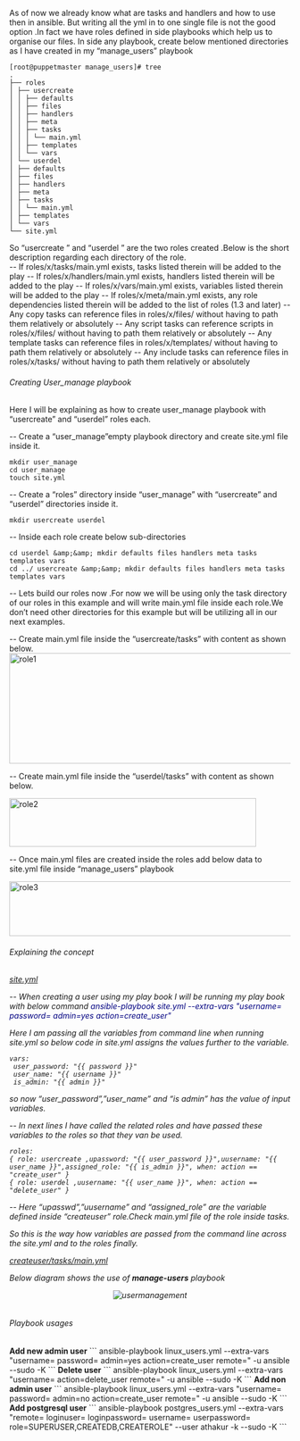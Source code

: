 As of now we already know what are tasks and handlers and how to use then in ansible. But writing all the yml in to one single file is not the good option .In fact we have roles defined in side playbooks which help us to organise our files.
In side any playbook, create below mentioned directories as I have created in my “manage_users” playbook
```
[root@puppetmaster manage_users]# tree
.
├── roles
│ ├── usercreate
│ │ ├── defaults
│ │ ├── files
│ │ ├── handlers
│ │ ├── meta
│ │ ├── tasks
│ │ │ └── main.yml
│ │ ├── templates
│ │ └── vars
│ └── userdel
│ ├── defaults
│ ├── files
│ ├── handlers
│ ├── meta
│ ├── tasks
│ │ └── main.yml
│ ├── templates
│ └── vars
└── site.yml
```
So “usercreate ” and “userdel ” are the two roles created .Below is the short description regarding each directory of the role.<br>
-- If roles/x/tasks/main.yml exists, tasks listed therein will be added to the play
-- If roles/x/handlers/main.yml exists, handlers listed therein will be added to the play
-- If roles/x/vars/main.yml exists, variables listed therein will be added to the play
-- If roles/x/meta/main.yml exists, any role dependencies listed therein will be added to the list of roles (1.3 and later)
-- Any copy tasks can reference files in roles/x/files/ without having to path them relatively or absolutely
-- Any script tasks can reference scripts in roles/x/files/ without having to path them relatively or absolutely
-- Any template tasks can reference files in roles/x/templates/ without having to path them relatively or absolutely
-- Any include tasks can reference files in roles/x/tasks/ without having to path them relatively or absolutely

<h6>Creating User_manage playbook</h6>

Here I will be explaining as how to create user_manage playbook with “usercreate” and “userdel” roles each.

-- Create a “user_manage”empty playbook directory and create site.yml file inside it.
```
mkdir user_manage
cd user_manage
touch site.yml
```
-- Create a “roles” directory inside “user_manage” with “usercreate” and “userdel” directories inside it.
```
mkdir usercreate userdel
```
-- Inside each role create below sub-directories
```
cd userdel &amp;&amp; mkdir defaults files handlers meta tasks templates vars
cd ../ usercreate &amp;&amp; mkdir defaults files handlers meta tasks templates vars
```
-- Lets build our roles now .For now we will be using only the task directory of our roles in this example and will write main.yml file inside each role.We don’t need other directories for this example but will be utilizing all in our next examples.

-- Create main.yml file inside the “usercreate/tasks” with content as shown below.
<a href="https://thinkingmonster.files.wordpress.com/2015/04/role1.png"><img class=" size-full wp-image-432 aligncenter" src="https://thinkingmonster.files.wordpress.com/2015/04/role1.png" alt="role1" width="529" height="198" /></a></p>
-- Create main.yml file inside the “userdel/tasks” with content as shown below.

<a href="https://thinkingmonster.files.wordpress.com/2015/04/role2.png"><img class=" size-full wp-image-433 aligncenter" src="https://thinkingmonster.files.wordpress.com/2015/04/role2.png" alt="role2" width="442" height="87" /></a>

-- Once main.yml files are created inside the roles add below data to site.yml file inside “manage_users” playbook

<a href="https://thinkingmonster.files.wordpress.com/2015/04/role3.png"><img class=" size-full wp-image-434 aligncenter" src="https://thinkingmonster.files.wordpress.com/2015/04/role3.png" alt="role3" width="529" height="98" /></a>

<h6>Explaining the concept<h6>
<span style="text-decoration: underline;"><em>site.yml</em></span>

-- When creating a user using my play book I will be running my play book with below command
<span style="color: #000080;"><em>ansible-playbook site.yml --extra-vars "username= password= admin=yes action=create_user"</em></span>

Here I am passing all the variables from command line when running site.yml so below code in site.yml assigns the values further to the variable.<br>

```
vars:
 user_password: "{{ password }}"
 user_name: "{{ username }}"
 is_admin: "{{ admin }}"
```
so now “user_password”,”user_name” and “is admin” has the value of input variables.

-- In next lines I have called the related roles and have passed these variables to the roles so that they van be used.
```
roles:
{ role: usercreate ,upassword: "{{ user_password }}",uusername: "{{ user_name }}",assigned_role: "{{ is_admin }}", when: action == "create_user" }
{ role: userdel ,uusername: "{{ user_name }}", when: action == "delete_user" }
```
-- Here “upasswd”,”uusername” and “assigned_role” are the variable defined inside “createuser” role.Check main.yml file of the role inside tasks.

So this is the way how variables are passed from the command line across the site.yml and to the roles finally.

<span style="text-decoration: underline;"><em>createuser/tasks/main.yml</em></span>


Below diagram shows the use of <b>manage-users</b> playbook
<div align="center"> <img src="https://github.com/thinkingmonster/ansible/blob/master/usermanagement.png" alt="usermanagement"></div> 

<h6>Playbook usages</h6>
<b>Add new admin user</b>
```
ansible-playbook linux_users.yml --extra-vars "username=<username>  password=<password> admin=yes action=create_user remote=<environment logical group|single host>" -u ansible --sudo  -K
```
<b>Delete user</b>
```
ansible-playbook linux_users.yml --extra-vars "username=<username> action=delete_user remote=<environment logical group|single host>" -u ansible --sudo  -K
```
<b>Add non admin user</b>
```
ansible-playbook linux_users.yml --extra-vars "username=<username>  password=<password> admin=no action=create_user remote=<environment logical group|single host>" -u ansible --sudo  -K
```
<b>Add postgresql  user</b>
```
ansible-playbook postgres_users.yml --extra-vars "remote=<environment logical group|single host> loginuser=<User (role) used to authenticate with PostgreSQL> loginpassword=<Password used to authenticate with PostgreSQL> username=<user you want to create> userpassword=<password for user you are going to create> role=SUPERUSER,CREATEDB,CREATEROLE" --user athakur -k --sudo -K
```
